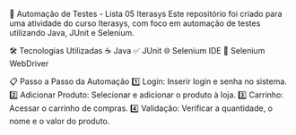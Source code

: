 🚀 Automação de Testes - Lista 05 Iterasys
Este repositório foi criado para uma atividade do curso Iterasys, com foco em automação de testes utilizando Java, JUnit e Selenium.

🛠️ Tecnologias Utilizadas
☕ Java
✅ JUnit
🌐 Selenium IDE
🚗 Selenium WebDriver

📋 Passo a Passo da Automação
1️⃣ Login: Inserir login e senha no sistema.
2️⃣ Adicionar Produto: Selecionar e adicionar o produto à loja.
3️⃣ Carrinho: Acessar o carrinho de compras.
4️⃣ Validação: Verificar a quantidade, o nome e o valor do produto.

